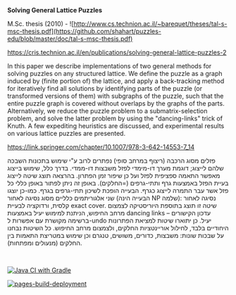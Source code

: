 **Solving General Lattice Puzzles**

M.Sc. thesis (2010) - ![http://www.cs.technion.ac.il/~barequet/theses/tal-s-msc-thesis.pdf](https://github.com/shahart/puzzles-edu/blob/master/doc/tal-s-msc-thesis.pdf)

https://cris.technion.ac.il/en/publications/solving-general-lattice-puzzles-2

In this paper we describe implementations of two general methods for solving puzzles on any structured lattice. We define the puzzle as a graph induced by (finite portion of) the lattice, and apply a back-tracking method for iteratively find all solutions by identifying parts of the puzzle (or transformed versions of them) with subgraphs of the puzzle, such that the entire puzzle graph is covered without overlaps by the graphs of the parts. Alternatively, we reduce the puzzle problem to a submatrix-selection problem, and solve the latter problem by using the "dancing-links" trick of Knuth. A few expediting heuristics are discussed, and experimental results on various lattice puzzles are presented.

https://link.springer.com/chapter/10.1007/978-3-642-14553-7_14

פזלים מסוג הרכבה (ריצוף במרחב סופי) נפתרים לרוב ע"י שימוש בתכונות השבכה שלהם לייצוג; דוגמת מערך דו-מימדי לפזל משבצות דו-ממדי. בדרך כלל, שימוש בייצוג מאפשר התאמה ספציפית לפזל ועל כן שיפור זמן הפתרון. בהרצאה תוצג שיטה לייצוג בעיית הפזל באמצעות גרף ותתי-גרפים (=החלקים). באופן זה ניתן לפתור באופן כללי כל פזל אשר עבר התמרה לייצוג כגרף. הבעייה הופכת לשיכון תתי-גרפים בגרף. כמו-כן יוצגו שני אלגוריתמים כלליים מסוג נסיגה לאחור (הבעייה הינה NP שלמה): נסיגה לאחור קלסית, ורדוקציה לבעיית exact cover. שיטה זו תוצג בתוספת היוריסטיקה לצמצום מרחב החיפוש, הניתנת למימוש יעיל באמצעות dancing links – עדכון הקישורים ברשימה מקושרת עם אפשרות ל-undo יעיל. כן יתוארו שיטות למציאת הפתרונות היחודיים בלבד, לחילול אוריינטציות החלקים, ולצמצום מרחב החיפוש. כל השיטות נבחנו על שבכות שונות: משבצות, כדורים, משושים, טנגרם וכן שימוש במטריצת התאמות בין החלקים (מנעולים ומפתחות).

<br/>

[![Java CI with Gradle](https://github.com/shahart/puzzles-edu/actions/workflows/gradle.yml/badge.svg)](https://github.com/shahart/puzzles-edu/actions/workflows/gradle.yml)

[![pages-build-deployment](https://github.com/shahart/puzzles-edu/actions/workflows/pages/pages-build-deployment/badge.svg)](https://github.com/shahart/puzzles-edu/actions/workflows/pages/pages-build-deployment)


